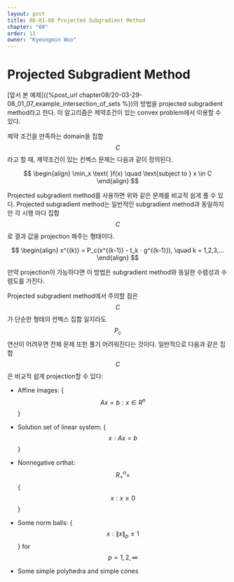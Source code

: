 ```yaml
---
layout: post
title: 08-01-08 Projected Subgradient Method
chapter: "08"
order: 11
owner: "Kyeongmin Woo"
---
```


# Projected Subgradient Method

[앞서 본 예제]({%post_url chapter08/20-03-29-08_01_07_example_intersection_of_sets %})의 방법을 projected subgradient method라고 한다. 이 알고리즘은 제약조건이 있는 convex problem에서 이용할 수 있다.  

제약 조건을 만족하는 domain을 집합 $$C$$라고 할 때, 제약조건이 있는 컨벡스 문제는 다음과 같이 정의된다.

>
$$ \begin{align}
\min_x \text{ }f(x) \quad \text{subject to } x \in C
\end{align} $$

Projected subgradient method를 사용하면 위와 같은 문제를 비교적 쉽게 풀 수 있다. Projected subgradient method는 일반적인 subgradient method과 동일하지만 각 시행 마다 집합 $$C$$로 결과 값을 projection 해주는 형태이다. 

>
$$ \begin{align}
x^{(k)} = P_c(x^{(k-1)} - t_k ⋅ g^{(k-1)}), \quad k = 1,2,3,...
\end{align} $$

만약 projection이 가능하다면 이 방법은 subgradient method와 동일한 수렴성과 수렴도를 가진다. 

Projected subgradient method에서 주의할 점은 $$C$$가 단순한 형태의 컨벡스 집합 일지라도 $$P_c$$ 연산이 어려우면 전체 문제 또한 풀기 어려워진다는 것이다. 일반적으로 다음과 같은 집합 $$C$$은 비교적 쉽게 projection할 수 있다:

- Affine images: {$$Ax=b : x \in R^{n}$$} 
 
- Solution set of linear system: {$$x: Ax=b$$}

- Nonnegative orthat: $$R_+^{n} =  $${$$x: x\ge 0$$} 

- Some norm balls: {$$x: \lVert x \lVert _p \le 1 $$} for $$p=1,2,\infty$$

- Some simple polyhedra and simple cones 
